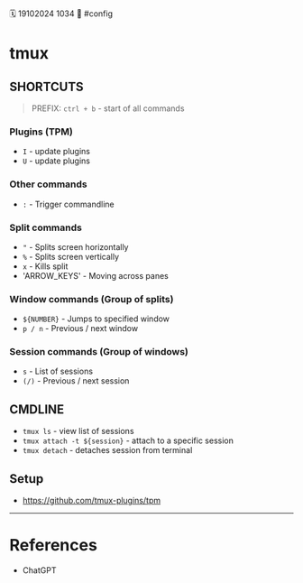 🗓️ 19102024 1034
📎 #config

# tmux

## SHORTCUTS

> PREFIX: `ctrl + b` - start of all commands

### Plugins (TPM)
- `I` - update plugins
- `U` - update plugins

### Other commands
- `:` - Trigger commandline

### Split commands
- `"` - Splits screen horizontally
- `%` - Splits screen vertically
- `x` - Kills split
- 'ARROW_KEYS' - Moving across panes

### Window commands (Group of splits)
- `${NUMBER}` - Jumps to specified window
- `p / n` - Previous / next window

### Session commands (Group of windows)
- `s` - List of sessions
- `(/)` - Previous / next session


## CMDLINE
- `tmux ls` - view list of sessions
- `tmux attach -t ${session}` - attach to a specific session
- `tmux detach` - detaches session from terminal

## Setup
- https://github.com/tmux-plugins/tpm

---

# References
- ChatGPT
